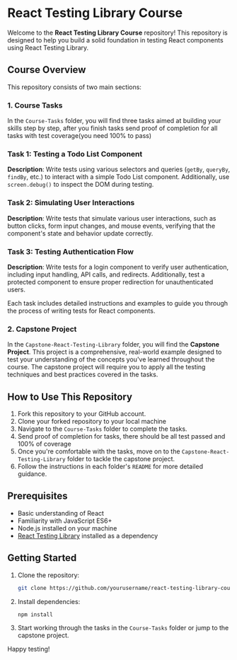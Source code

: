 # React Testing Library Course

Welcome to the **React Testing Library Course** repository! This repository is designed to help you build a solid foundation in testing React components using React Testing Library.

## Course Overview

This repository consists of two main sections:

### 1. **Course Tasks**

In the `Course-Tasks` folder, you will find three tasks aimed at building your skills step by step, after you finish tasks send proof of completion for all tasks with test coverage(you need 100% to pass)

### Task 1: Testing a Todo List Component

**Description**: Write tests using various selectors and queries (`getBy`, `queryBy`, `findBy`, etc.) to interact with a simple Todo List component. Additionally, use `screen.debug()` to inspect the DOM during testing.

### Task 2: Simulating User Interactions

**Description**: Write tests that simulate various user interactions, such as button clicks, form input changes, and mouse events, verifying that the component's state and behavior update correctly.

### Task 3: Testing Authentication Flow

**Description**: Write tests for a login component to verify user authentication, including input handling, API calls, and redirects. Additionally, test a protected component to ensure proper redirection for unauthenticated users.

Each task includes detailed instructions and examples to guide you through the process of writing tests for React components.

### 2. **Capstone Project**

In the `Capstone-React-Testing-Library` folder, you will find the **Capstone Project**. This project is a comprehensive, real-world example designed to test your understanding of the concepts you've learned throughout the course. The capstone project will require you to apply all the testing techniques and best practices covered in the tasks.

## How to Use This Repository

1. Fork this repository to your GitHub account.
2. Clone your forked repository to your local machine
3. Navigate to the `Course-Tasks` folder to complete the tasks.
4. Send proof of completion for tasks, there should be all test passed and 100% of coverage
5. Once you're comfortable with the tasks, move on to the `Capstone-React-Testing-Library` folder to tackle the capstone project.
6. Follow the instructions in each folder's `README` for more detailed guidance.

## Prerequisites

- Basic understanding of React
- Familiarity with JavaScript ES6+
- Node.js installed on your machine
- [React Testing Library](https://testing-library.com/docs/react-testing-library/intro) installed as a dependency

## Getting Started

1. Clone the repository:
   ```bash
   git clone https://github.com/yourusername/react-testing-library-course.git
   ```
2. Install dependencies:
   ```bash
   npm install
   ```
3. Start working through the tasks in the `Course-Tasks` folder or jump to the capstone project.

Happy testing!

